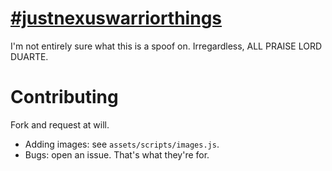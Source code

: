 
# [\#justnexuswarriorthings](http://zlsa.github.io/nexuswarrior/)

I'm not entirely sure what this is a spoof on. Irregardless, ALL
PRAISE LORD DUARTE.

# Contributing

Fork and request at will.

* Adding images: see `assets/scripts/images.js`. 
* Bugs: open an issue. That's what they're for.
